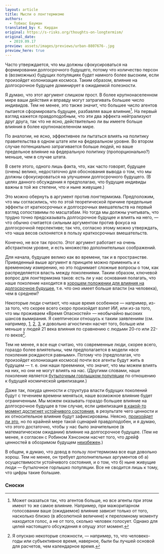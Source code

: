 ```yaml
---
layout: article
title: Мысли о лонгтермизме
authors:
  - Тобиас Бауман
translated_by: К. Кирдан
original: https://s-risks.org/thoughts-on-longtermism/
original_date: 
  - 2019.09.17
preview: assets/images/previews/urban-8807676-.jpg
preview_here: true
---
```

Часто утверждается, что мы должны сфокусироваться на формировании долгосрочного будущего, потому что количество персон в (возможных) будущих популяциях будет намного более высоким, если произойдет колонизация космоса. Таким образом, влияние на долгосрочное будущее доминирует в ожидаемой полезности.

Я думаю, что этот аргумент слишком прост. В более крупнонаселенном мире ваши действия и вправду могут затрагивать большее число индивидов. Тем не менее, это также значит, что большее число агентов пытается сформировать будущее, разбавляя ваше влияние[^1]. На первый взгляд кажется правдоподобным, что эти два эффекта нейтрализуют друг друга, так что не ясно, действительно ли вы имеете больше влияния в более крупнонаселенном мире.

По аналогии, не ясно, эффективнее ли пытаться влиять на политику правительства в одном штате или на федеральном уровне. Во втором случае потенциально затрагивается больше людей, но ваше предельное влияние на федеральную политику (пропорционально?) меньше, чем в случае штата.

В свете этого, одного лишь факта, что, как часто говорят, будущее (очень) велико, недостаточно для обоснования вывода о том, что мы должны сфокусироваться на улучшении долгосрочного будущего. (В целях данного обсуждения я предполагаю, что будущие индивиды важны в той же степени, что и ныне живущие.)

Это можно обернуть в аргумент против лонгтермизма. Предположим, что мы согласились, что по этой теоретической причине предельные эффекты от краткосрочных и долгосрочных вмешательств на первый взгляд сопоставимы по масштабам. Но тогда мы должны учитывать, что трудно точно предсказывать долгосрочное будущее и влиять на него, — что обычно считается сильным аргументом против фокуса на долгосрочной перспективе; так что, согласно этому можно утверждать, что чаша весов склоняется в пользу краткосрочных вмешательств.

Конечно, не все так просто. Этот аргумент работает на очень абстрактном уровне, и есть множество дополнительных соображений.

Для начала, будущее велико как во времени, так и в пространстве. Приведенный выше аргумент в принципе можно применить и к временному измерению, но это поднимает сложные вопросы о том, как распределяется власть между поколениями. Таким образом, ключевой вопрос для лонгтермизма таков: есть ли у нас основания полагать, что наше поколение находится в [хорошем положении для влияния на долгосрочное будущее](https://forum.effectivealtruism.org/posts/XXLf6FmWujkxna3E6/are-we-living-at-the-most-influential-time-in-history-1), т.е. что оно имеет больше власти (на человека), чем в среднем?

Некоторые люди считают, что наше время особенное — например, из-за того, что скорее всего скоро произойдет взлет ИИ, или из-за того, что мы проживаем «‎‎Время Опасностей» — необычайно высоких шансов вымирания. Я скептически отношусь к таким заявлениям (см. например, [1](https://s-risks.org/summary-of-my-views-on-ai-risk/), [2](https://s-risks.org/thoughts-on-short-timelines/), [3](https://s-risks.org/how-can-we-influence-the-long-term-future/), и довольно агностичен насчет того, больше или меньше у людей 21 века влияния по сравнению с людьми 20-го или 22-го веков[^2].

Тем не менее, я все еще считаю, что современные люди, скорее всего, гораздо более влиятельны, чем предполагается в модели «‎все поколения рождаются равными». Потому что (предполагая, что произойдет колонизация космоса) почти все агенты будут жить в будущем — т. е. они наши преемники, что значит, что мы можем влиять на них, но они не могут влиять на нас. (Другими словами, наше поколение является [бутылочным горлышком популяции](https://forum.effectivealtruism.org/posts/XXLf6FmWujkxna3E6/are-we-living-at-the-most-influential-time-in-history-1#XsszeCTdp7qqjupbs) по отношению к будущей космической цивилизации.)
 
Даже так, покуда ценности и структура власти будущих поколений будут с течением времени меняться, наше возможное влияние будет ограниченным. Мы можем оказывать гораздо большее влияние на долгосрочное будущее в том случае, если цивилизация [в какой-то момент достигнет устойчивого состояния](https://s-risks.org/how-can-we-influence-the-long-term-future/), в результате чего ценности и их относительное влияние будут зафиксированы. Неясно, [произойдет ли это](https://reducing-suffering.org/will-future-civilization-eventually-achieve-goal-preservation/), но по крайней мере такой сценарий правдоподобен, и я думаю, что этого достаточно, чтобы у нас было значительное (в математическом ожидании) влияние на долгосрочное будущее. (Тем не менее, я согласен с Робином Хэнсоном насчет того, что дрейф ценностей в обозримом будущем [неизбежен](https://www.overcomingbias.com/2018/02/on-value-drift.html).)

В общем, я думаю, что довод в пользу лонгтермизма все еще довольно хорош. Тем не менее, он требует дополнительных аргументов об а) осуществимости устойчивого состояния, и о том, что б) ныне живущие люди — бутылочное горлышко популяции. Все не сводится лишь к тому, что цифры такие большие.

### Сноски

[^1]: Может оказаться так, что агентов больше, но все агенты при этом имеют то же самое влияние. Например, при мажоритарном голосовании ваше (ожидаемое) влияние зависит только от того, насколько близко (в абсолютной величине) к переломному моменту находится голос, а не от того, сколько человек голосует. Однако для целей настоящего обсуждения я опущу этот момент.
[^2]: Я опускаю некоторые сложности, — например, то, что человеко-годы или субъективное время, наверное, были бы лучшей основой для расчетов, чем календарное время.
